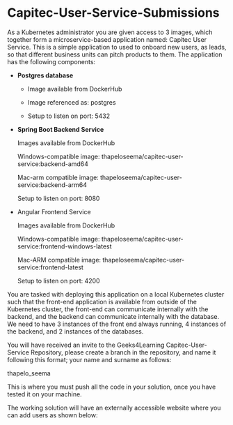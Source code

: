 # Capitec-User-Service-Submissions

As a Kubernetes administrator you are given access to 3 images, which together form a microservice-based application named: Capitec User Service. This is a simple application to used to onboard new users, as leads, so that different business units can pitch products to them. The application has the following components: 

- <b>Postgres database</b> <br />
   - Image available from DockerHub 

   - Image referenced as: postgres 

   - Setup to listen on port: 5432 

- <b>Spring Boot Backend Service</b> <br/> 

  Images available from DockerHub 
  
  Windows-compatible image: thapeloseema/capitec-user-service:backend-amd64 
  
  Mac-arm compatible image: thapeloseema/capitec-user-service:backend-arm64 
  
  Setup to listen on port: 8080 

- Angular Frontend Service  

  Images available from DockerHub 
  
  Windows-compatible image: thapeloseema/capitec-user-service:frontend-windows-latest 
  
  Mac-ARM compatible image: thapeloseema/capitec-user-service:frontend-latest 
  
  Setup to listen on port: 4200 

 

You are tasked with deploying this application on a local Kubernetes cluster such that the front-end application is available from outside of the Kubernetes cluster, the front-end can communicate internally with the backend, and the backend can communicate internally with the database. We need to have 3 instances of the front end always running, 4 instances of the backend, and 2 instances of the databases. 

You will have received an invite to the Geeks4Learning Capitec-User-Service Repository, please create a branch in the repository, and name it following this format; your name and surname as follows: 

thapelo_seema 

This is where you must push all the code in your solution, once you have tested it on your machine. 

The working solution will have an externally accessible website where you can add users as shown below: 
